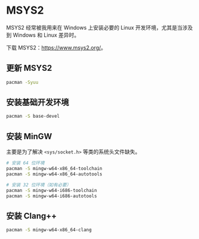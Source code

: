 # MSYS2

MSYS2 经常被我用来在 Windows 上安装必要的 Linux 开发环境，尤其是当涉及到 Windows 和 Linux 差异时。

下载 MSYS2：<https://www.msys2.org/>。

## 更新 MSYS2

```bash
pacman -Syuu
```

## 安装基础开发环境

```bash
pacman -S base-devel
```

## 安装 MinGW

主要是为了解决 `<sys/socket.h>` 等类的系统头文件缺失。

```bash
# 安装 64 位环境
pacman -S mingw-w64-x86_64-toolchain
pacman -S mingw-w64-x86_64-autotools

# 安装 32 位环境（如有必要）
pacman -S mingw-w64-i686-toolchain
pacman -S mingw-w64-i686-autotools
```

## 安装 Clang++

```bash
pacman -S mingw-w64-x86_64-clang
```
